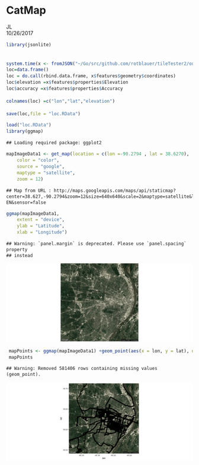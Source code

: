 # CatMap
JL  
10/26/2017  




```r
library(jsonlite)


system.time(x <- fromJSON("~/Go/src/github.com/rotblauer/tileTester2/out.json"))
loc=data.frame()
loc = do.call(rbind.data.frame, x$features$geometry$coordinates)
loc$elevation =x$features$properties$Elevation
loc$accuracy =x$features$properties$Accuracy

colnames(loc) =c("lon","lat","elevation")

save(loc,file = "loc.RData")
```


```r
load("loc.RData")
library(ggmap)
```

```
## Loading required package: ggplot2
```

```r
mapImageData1 <- get_map(location = c(lon =-90.2794 , lat = 38.6270),
    color = "color",
    source = "google",
    maptype = "satellite",
    zoom = 12)
```

```
## Map from URL : http://maps.googleapis.com/maps/api/staticmap?center=38.627,-90.2794&zoom=12&size=640x640&scale=2&maptype=satellite&language=en-EN&sensor=false
```

```r
ggmap(mapImageData1,
    extent = "device",
    ylab = "Latitude",
    xlab = "Longitude")
```

```
## Warning: `panel.margin` is deprecated. Please use `panel.spacing` property
## instead
```

![](catMap2_files/figure-html/map-1.png)<!-- -->

```r
 mapPoints <- ggmap(mapImageData1) +geom_point(aes(x = lon, y = lat), data = loc, alpha = .03)
 mapPoints
```

```
## Warning: Removed 581406 rows containing missing values (geom_point).
```

![](catMap2_files/figure-html/map-2.png)<!-- -->
